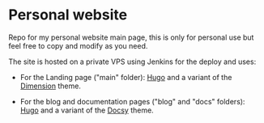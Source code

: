 # Personal website

Repo for my personal website main page, this is only for personal use but feel free to copy and modify as you need.

The site is hosted on a private VPS using Jenkins for the deploy and uses:

* For the Landing page ("main" folder): [Hugo](https://gohugo.io/) and a variant of the [Dimension](https://github.com/dspechnikov/dimension-hugo) theme.

* For the blog and documentation pages ("blog" and "docs" folders): [Hugo](https://gohugo.io/) and a variant of the [Docsy](https://github.com/google/docsy) theme.
